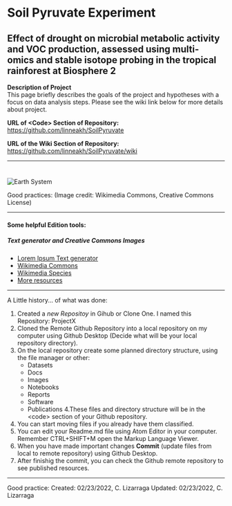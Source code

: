 # Soil Pyruvate Experiment 
## Effect of drought on microbial metabolic activity and VOC production, assessed using multi-omics and stable isotope probing in the tropical rainforest at Biosphere 2

**Description of Project** <br>
This page briefly describes the goals of the project and hypotheses with a focus on data analysis steps. Please see the wiki link below for more details about project. <br>

**URL of \<Code\>  Section of Repository:** https://github.com/linneakh/SoilPyruvate

**URL of the Wiki Section of Repository:** https://github.com/linneakh/SoilPyruvate/wiki


***

# 

![Earth System](https://upload.wikimedia.org/wikipedia/commons/thumb/e/ea/EEI_and_Excess_Heat_Inventory_2018.png/549px-EEI_and_Excess_Heat_Inventory_2018.png)

Good practices: (Image credit: Wikimedia Commons, Creative Commons License)

***

#### Some helpful Edition tools:

##### Text generator and Creative Commons Images

*  [Lorem Ipsum Text generator](https://www.lipsum.com)
*  [Wikimedia Commons](https://commons.wikimedia.org/wiki/Main_Page)
* [Wikimedia Species](https://species.wikimedia.org/wiki/Main_Page)
* [More resources](https://www.wikimedia.org)

***

A Little history... of what was done:

1. Created a _new Repositoy_ in Gihub or Clone One. I named this Repository: ProjectX
2. Cloned the Remote Github Repository into a local repository on my computer using Github Desktop (Decide what will be your local repository directory).
3. On the local repository create some planned directory structure, using the file manager or other:
   - Datasets
   - Docs
   - Images
   - Notebooks
   - Reports
   - Software
   - Publications
4.These files and directory structure will be in the \<code\> section of your Github repository.
5. You can start moving files if you already have them classified.
6. You can edit your Readme.md file using Atom Editor in your computer. Remember CTRL+SHIFT+M open the Markup Language Viewer.
7. When you have made important changes **Commit** (update files from local to remote repository) using Github Desktop.
8. After finishig the commit, you can check the Github remote repository to see published resources.

***
Good practice:
Created: 02/23/2022, C. Lizarraga
Updated: 02/23/2022, C. Lizarraga
